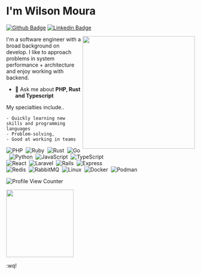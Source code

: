 # I'm Wilson Moura

[![Github Badge](https://img.shields.io/badge/-Github-000?style=flat-square&logo=Github&logoColor=white&link=https://github.com/WilsonRU)](https://github.com/WilsonRU)
[![Linkedin Badge](https://img.shields.io/badge/-LinkedIn-blue?style=flat-square&logo=Linkedin&logoColor=white&link=https://www.linkedin.com/in/wilson-m-bba835141/)](https://www.linkedin.com/in/wilson-m-bba835141/)

<img align="right" width="300" src="https://i2.wp.com/allhtaccess.info/wp-content/uploads/2018/03/programming.gif?fit=1281%2C716&ssl=1" />

I'm a software engineer with a broad background on develop. I like to approach problems in system performance + architecture and enjoy working with backend.

- 💬 Ask me about **PHP, Rust and Typescript**

My specialties include..

    - Quickly learning new skills and programming languages
    - Problem-solving,
    - Good at working in teams

  ![PHP](https://img.shields.io/badge/-PHP-05122A?style=flat&logo=php)&nbsp;
  ![Ruby](https://img.shields.io/badge/-Ruby-05122A?style=flat&logo=ruby)&nbsp;
  ![Rust](https://img.shields.io/badge/-Rust-05122A?style=flat&logo=rust)&nbsp;
  ![Go](https://img.shields.io/badge/-Go-05122A?style=flat&logo=go)&nbsp;
  ![Python](https://img.shields.io/badge/-Python-05122A?style=flat&logo=python)&nbsp;
  ![JavaScript](https://img.shields.io/badge/-JavaScript-05122A?style=flat&logo=javascript)&nbsp;
  ![TypeScript](https://img.shields.io/badge/-TypeScript-05122A?style=flat&logo=typescript)&nbsp;   
  ![React](https://img.shields.io/badge/-React-05122A?style=flat&logo=react)&nbsp;
  ![Laravel](https://img.shields.io/badge/-Laravel-05122A?style=flat&logo=laravel)&nbsp;
  ![Rails](https://img.shields.io/badge/-Ruby_on_Rails-05122A?style=flat&logo=ruby-on-rails)&nbsp; 
  ![Express](https://img.shields.io/badge/-Express-05122A?style=flat&logo=express)&nbsp;   
  ![Redis](https://img.shields.io/badge/-Redis-05122A?style=flat&logo=redis)&nbsp;
  ![RabbitMQ](https://img.shields.io/badge/-RabbitMQ-05122A?style=flat&logo=rabbitmq)&nbsp;
  ![Linux](https://img.shields.io/badge/-Linux-05122A?style=flat&logo=linux)&nbsp;
  ![Docker](https://img.shields.io/badge/-Docker-05122A?style=flat&logo=docker)&nbsp;
  ![Podman](https://img.shields.io/badge/-Podman-05122A?style=flat&logo=podman)&nbsp;


![Profile View Counter](https://komarev.com/ghpvc/?username=WilsonRU)</br>

<img height="180em" src="https://github-readme-stats.vercel.app/api/top-langs/?username=wilsonru&layout=compact&langs_count=8"/>

:wq!
